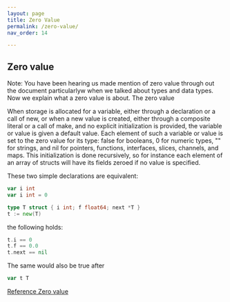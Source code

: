 ```yaml
---
layout: page
title: Zero Value
permalink: /zero-value/
nav_order: 14

---
```


## Zero value
Note: You have been hearing us made mention of zero value through out the document particularlyw when we talked about types and data types.  Now we explain what a zero value is about. 
The zero value

When storage is allocated for a variable, either through a declaration or a call of new, or when a new value is created, either through a composite literal or a call of make, and no explicit initialization is provided, the variable or value is given a default value. Each element of such a variable or value is set to the zero value for its type: false for booleans, 0 for numeric types, "" for strings, and nil for pointers, functions, interfaces, slices, channels, and maps. This initialization is done recursively, so for instance each element of an array of structs will have its fields zeroed if no value is specified.

These two simple declarations are equivalent:
```go
var i int
var i int = 0
```

```go
type T struct { i int; f float64; next *T }
t := new(T)

```
the following holds:
```go
t.i == 0
t.f == 0.0
t.next == nil
```
The same would also be true after

```go
var t T
```

[Reference Zero value](https://go.dev/ref/spec#The_zero_value)


